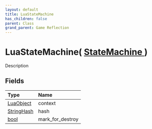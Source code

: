 ```yaml
---
layout: default
title: LuaStateMachine
has_children: false
parent: Class
grand_parent: Game Reflection
---
```

# LuaStateMachine( [ StateMachine ](/docs/game-reflection/classes/state_machine) )
Description 

## Fields

| Type | Name |
|:-------------|:--------------|
| [LuaObject](/docs/game-reflection/classes/lua_object) | context |
| [StringHash](/docs/game-reflection/classes/string_hash) | hash |
| [bool](/docs/game-reflection/components/bool) | mark_for_destroy |

